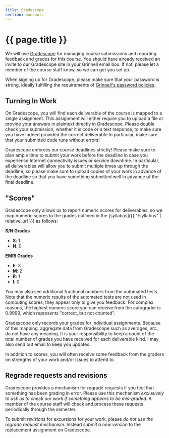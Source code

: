 ```yaml
---
title: Gradescope
section: handouts
---
```


# {{ page.title }}

We will use [Gradescope](https://gradescope.com) for managing course submissions and reporting feedback and grades for this course.
You should have already received an invite to our Gradescope site in your Grinnell email box.
If not, please let a member of the course staff know, so we can get you set up.

When signing up for Gradescope, please make sure that your password is strong, ideally fulfilling the requirements of [Grinnell's password policies](https://grinco.sharepoint.com/sites/it/SitePages/Documentation/PasswordReset.aspx#password-policy).


## Turning In Work

On Gradescope, you will find each deliverable of the course is mapped to a single assignment.
This assignment will either require you to upload a file or provide your answers in plaintext directly in Gradescope.
Please double check your submission, whether it is code or a text response, to make sure you have indeed provided the correct deliverable
In particular, make sure that your submitted code runs without errors!

Gradescope enforces our course deadlines strictly!
Please make sure to plan ample time to submit your work before the deadline in case you experience Internet connectivity issues or service downtime.
In particular, all deliverables will allow you to submit multiple times up through the deadline, so please make sure to upload copies of your work in advance of the deadline so that you have something submitted well in advance of the final deadline.

## "Scores"

Gradescope only allows us to report numeric scores for deliverables, so we map numeric scores to the grades outlined in the [syllabus]({{ "/syllabus" | relative_url }}) as follows:

**S/N Grades**

+   **S**: 1
+   **N**: 0

**EMRI Grades**

+   **E**: 3
+   **M**: 2
+   **R**: 1
+   **I**: 0

You may also see additional fractional numbers from the automated tests.
Note that the numeric results of the automated tests are not used in computing scores; they appear only to give you feedback.
For complex reasons, the highest numeric score you can receive from the autograder is 0.9999, which represents "correct, but not counted".

Gradescope only records your grades for individual assignments.
Because of this mapping, aggregate data from Gradescope such as averages, *etc.*, do not have any meaning.
It is your responsibility to keep a count of the total number of grades you have received for each deliverable kind.
I may also send out email to keep you updated.

In addition to scores, you will often receive some feedback from the graders on strengths of your work and/or issues to attend to.

## Regrade requests and revisions

Gradescope provides a mechanism for regrade requests if you feel that something has been grading in error.
Please use this mechanism *exclusively to ask us to check our work if something appears to be mis-graded*.
A member of the course staff will check and process these requests periodically through the semester.

To submit *revisions* for excursions for your work, please *do not use the regrade request mechanism*.
Instead *submit a new version* to the replacement assignment on Gradescope.
